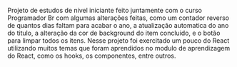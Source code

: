 Projeto de estudos de nivel iniciante feito juntamente com o curso Programador Br com algumas alterações feitas, como um contador reverso de quantos dias faltam para acabar o ano, a atualização automatica do ano do titulo, a alteração da cor de background do item concluido, e o botão para limpar todos os itens. Nesse projeto foi exercitado um pouco do React utilizando muitos temas que foram aprendidos no modulo de aprendizagem do React, como os hooks, os componentes, entre outros.